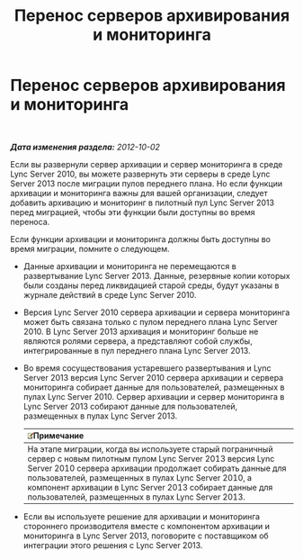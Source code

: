 ﻿---
title: Перенос серверов архивирования и мониторинга
TOCTitle: Перенос серверов архивирования и мониторинга
ms:assetid: 77831579-df45-4697-b8c5-207b74a07a40
ms:mtpsurl: https://technet.microsoft.com/ru-ru/library/JJ205015(v=OCS.15)
ms:contentKeyID: 49310225
ms.date: 05/19/2016
mtps_version: v=OCS.15
ms.translationtype: HT
---

# Перенос серверов архивирования и мониторинга

 

_**Дата изменения раздела:** 2012-10-02_

Если вы развернули сервер архивации и сервер мониторинга в среде Lync Server 2010, вы можете развернуть эти серверы в среде Lync Server 2013 после миграции пулов переднего плана. Но если функции архивации и мониторинга важны для вашей организации, следует добавить архивацию и мониторинг в пилотный пул Lync Server 2013 перед миграцией, чтобы эти функции были доступны во время переноса.

Если функции архивации и мониторинга должны быть доступны во время миграции, помните о следующем.

  - Данные архивации и мониторинга не перемещаются в развертывание Lync Server 2013. Данные, резервные копии которых были созданы перед ликвидацией старой среды, будут указаны в журнале действий в среде Lync Server 2010.

  - Версия Lync Server 2010 сервера архивации и сервера мониторинга может быть связана только с пулом переднего плана Lync Server 2010. В Lync Server 2013 архивация и мониторинг больше не являются ролями сервера, а представляют собой службы, интегрированные в пул переднего плана Lync Server 2013.

  - Во время сосуществования устаревшего развертывания и Lync Server 2013 версия Lync Server 2010 сервера архивации и сервера мониторинга собирает данные для пользователей, размещенных в пулах Lync Server 2010. Сервер архивации и сервер мониторинга в Lync Server 2013 собирают данные для пользователей, размещенных в пулах Lync Server 2013.
    
    <table>
    <thead>
    <tr class="header">
    <th><img src="images/Gg398412.note(OCS.15).gif" title="note" alt="note" />Примечание</th>
    </tr>
    </thead>
    <tbody>
    <tr class="odd">
    <td>На этапе миграции, когда вы используете старый пограничный сервер с новым пилотным пулом Lync Server 2013 версия Lync Server 2010 сервера архивации продолжает собирать данные для пользователей, размещенных в пулах Lync Server 2010, а компонент архивации в Lync Server 2013 собирает данные для пользователей, размещенных в пулах Lync Server 2013.</td>
    </tr>
    </tbody>
    </table>


  - Если вы используете решение для архивации и мониторинга стороннего производителя вместе с компонентом архивации и мониторинга в Lync Server 2013, поговорите с поставщиком об интеграции этого решения с Lync Server 2013.

